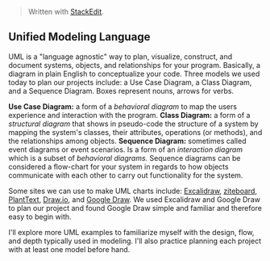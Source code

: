 > Written with [StackEdit](https://stackedit.io/).
> 
## Unified Modeling Language
UML is a "language agnostic" way to plan, visualize, construct, and document systems, objects, and relationships for your program. Basically, a diagram in plain English to conceptualize your code. Three models we used today to plan our projects include: a Use Case Diagram, a Class Diagram, and a Sequence Diagram. Boxes represent nouns, arrows for verbs.

**Use Case Diagram:** a form of a *behavioral diagram* to map the users experience and interaction with the program. 
**Class Diagram:** a form of a *structural diagram* that shows in pseudo-code the structure of a system by mapping the system's classes, their attributes, operations (or methods), and the relationships among objects.
**Sequence Diagram:** sometimes called event diagrams or event scenarios. Is a form of an *interaction diagram* which is a subset of *behavioral diagrams.* Sequence diagrams can be considered a flow-chart for your system in regards to how objects communicate with each other to carry out functionality for the system.

Some sites we can use to make UML charts include: [Excalidraw](https://excalidraw.com/), [ziteboard](https://ziteboard.com/), [PlantText](https://www.planttext.com/), [Draw.io](https://app.diagrams.net/), and [Google Draw](https://docs.google.com/drawings/d/1kra93blZqVomXOoiBxk41r2SmTsYl1W9XAUcW608S3Q/edit). We used Excalidraw and Google Draw to plan our project and found Google Draw simple and familiar and therefore easy to begin with. 

I'll explore more UML examples to familiarize myself with the design, flow, and depth typically used in modeling. I'll also practice planning each project with at least one model before hand. 